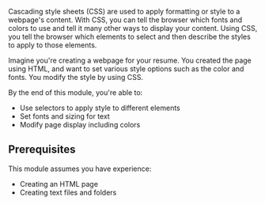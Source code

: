 Cascading style sheets (CSS) are used to apply formatting or style to a webpage's content. With CSS, you can tell the browser which fonts and colors to use and tell it many other ways to display your content. Using CSS, you tell the browser which elements to select and then describe the styles to apply to those elements.

Imagine you're creating a webpage for your resume. You created the page using HTML, and want to set various style options such as the color and fonts. You modify the style by using CSS.

By the end of this module, you're able to:

- Use selectors to apply style to different elements
- Set fonts and sizing for text
- Modify page display including colors

## Prerequisites

This module assumes you have experience:

- Creating an HTML page
- Creating text files and folders

